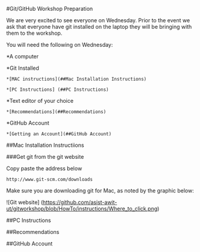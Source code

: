 #Git/GitHub Workshop Preparation

We are very excited to see everyone on Wednesday.  Prior to the event we ask that everyone have git installed on the laptop they will be bringing with them to the workshop.

You will need the following on Wednesday:

*A computer

*Git Installed
	
	*[MAC instructions](##Mac Installation Instructions)
	
	*[PC Instructions] (##PC Instructions)

*Text editor of your choice
	
	*[Recommendations](##Recommendations) 

*GitHub Account
	
	*[Getting an Account](##GitHub Account)

##Mac Installation Instructiions


###Get git from the git website

Copy paste the address below

	http://www.git-scm.com/downloads

Make sure you are downloading git for Mac, as noted by the graphic below:

![Git website] (https://github.com/asist-awit-ut/gitworkshop/blob/HowTo/instructions/Where_to_click.png)

##PC Instructions


##Recommendations


##GitHub Account






